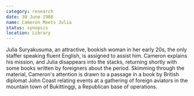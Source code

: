 ```yaml
---
category: research
date: 30 June 1988
name: Cameron Meets Julia
status: synopsis
location: Library
---
```

Julia
Suryakusuma, an attractive, bookish woman in her early 20s, the only
staffer speaking fluent English, is assigned to assist him. Cameron explains his mission,
and Julia disappears into the stacks, returning shortly with some books
written by foreigners about the period. Skimming through the material,
Cameron's attention is drawn to a passage in a book by British diplomat
John Coast relating events at a gathering of foreign aviators in the
mountain town of Bukittinggi, a Republican base of operations.
